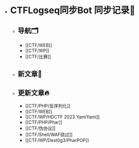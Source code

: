 - # CTFLogseq同步Bot 同步记录🤖
  - ## 导航🗂️
    - [[CTF/WEB]]
    - [[CTF/WP]]
    - [[CTF/比赛]]
  - ## 新文章🎉
  - ## 更新文章🔥
    - [[CTF/PHP/反序列化]]
    - [[CTF/WEB]]
    - [[CTF/WP/HDCTF 2023 YamiYami]]
    - [[CTF/PHP/Phar]]
    - [[CTF/伪协议]]
    - [[CTF/Shell/WAF绕过]]
    - [[CTF/WP/Dest0g3/PharPOP]]
